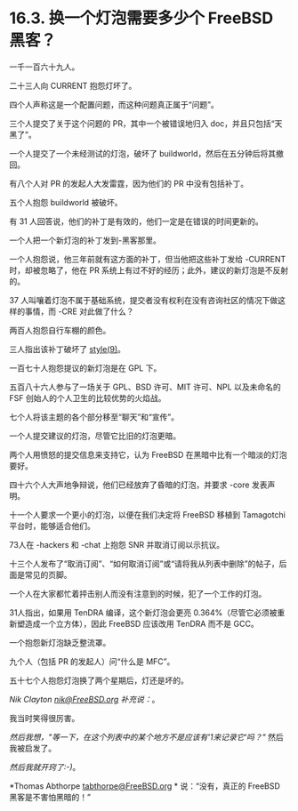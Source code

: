 # 16.3. 换一个灯泡需要多少个 FreeBSD 黑客？

一千一百六十九人。

二十三人向 CURRENT 抱怨灯坏了。

四个人声称这是一个配置问题，而这种问题真正属于“问题”。

三个人提交了关于这个问题的 PR，其中一个被错误地归入 doc，并且只包括“天黑了”。

一个人提交了一个未经测试的灯泡，破坏了 buildworld，然后在五分钟后将其撤回。

有八个人对 PR 的发起人大发雷霆，因为他们的 PR 中没有包括补丁。

五个人抱怨 buildworld 被破坏。

有 31 人回答说，他们的补丁是有效的，他们一定是在错误的时间更新的。

一个人把一个新灯泡的补丁发到-黑客那里。

一个人抱怨说，他三年前就有这方面的补丁，但当他把这些补丁发给 -CURRENT 时，却被忽略了，他在 PR 系统上有过不好的经历；此外，建议的新灯泡是不反射的。

37 人叫嚷着灯泡不属于基础系统，提交者没有权利在没有咨询社区的情况下做这样的事情，而 -CRE 对此做了什么？

两百人抱怨自行车棚的颜色。

三人指出该补丁破坏了 [style(9)](https://www.freebsd.org/cgi/man.cgi?query=style&sektion=9&format=html)。

一百七十人抱怨提议的新灯泡是在 GPL 下。

五百八十六人参与了一场关于 GPL、BSD 许可、MIT 许可、NPL 以及未命名的 FSF 创始人的个人卫生的比较优势的火焰战。

七个人将该主题的各个部分移至“聊天”和“宣传”。

一个人提交建议的灯泡，尽管它比旧的灯泡更暗。

两个人用愤怒的提交信息来支持它，认为 FreeBSD 在黑暗中比有一个暗淡的灯泡要好。

四十六个人大声地争辩说，他们已经放弃了昏暗的灯泡，并要求 -core 发表声明。

十一个人要求一个更小的灯泡，以便在我们决定将 FreeBSD 移植到 Tamagotchi 平台时，能够适合他们。

73人在 -hackers 和 -chat 上抱怨 SNR 并取消订阅以示抗议。

十三个人发布了“取消订阅”、“如何取消订阅”或“请将我从列表中删除”的帖子，后面是常见的页脚。

一个人在大家都忙着抨击别人而没有注意到的时候，犯了一个工作的灯泡。

31人指出，如果用 TenDRA 编译，这个新灯泡会更亮 0.364%（尽管它必须被重新塑造成一个立方体），因此 FreeBSD 应该改用 TenDRA 而不是 GCC。

一个抱怨新灯泡缺乏整流罩。

九个人（包括 PR 的发起人）问“什么是 MFC”。

五十七个人抱怨灯泡换了两个星期后，灯还是坏的。

*Nik Clayton [nik@FreeBSD.org](mailto:nik@FreeBSD.org) 补充说：*。

我当时笑得很厉害。

*然后我想，"等一下，在这个列表中的某个地方不是应该有'1来记录它'吗？"* 然后我被启发了。

*然后我就开窍了:-)*。

*Thomas Abthorpe [tabthorpe@FreeBSD.org](mailto:tabthorpe@FreeBSD.org) * 说：“没有，真正的 FreeBSD 黑客是不害怕黑暗的！”

